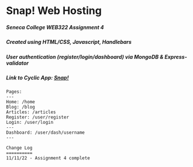 
# Snap! Web Hosting

##### Seneca College ***WEB322 Assignment 4***

##### Created using ***HTML/CSS***, ***Javascript***, ***Handlebars***

##### User authentication (register/login/dashboard) via ***MongoDB*** & ***Express-validator***

##### Link to Cyclic App: [Snap!](https://snap.cyclic.app)

```
Pages:
---
Home: /home
Blog: /blog
Articles: /articles
Register: /user/register
Login: /user/login
---
Dashboard: /user/dash/username
---

Change Log
==========
11/11/22 - Assignment 4 complete
```

